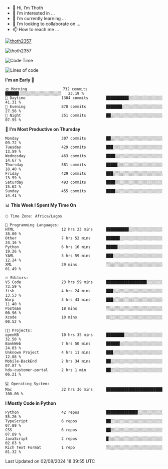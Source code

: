 <!---
thoth2357/thoth2357 is a ✨ special ✨ repository because its `README.md` (this file) appears on your GitHub profile.
You can click the Preview link to take a look at your changes.
--->

- 👋 Hi, I’m Thoth
- 👀 I’m interested in ...
- 🌱 I’m currently learning ...
- 💞️ I’m looking to collaborate on ...
- 📫 How to reach me ...


<p align="left"> <a href="https://github.com/ryo-ma/github-profile-trophy"><img src="https://github-profile-trophy.vercel.app/?username=thoth2357&theme=gruvbox&no-bg=true&no-frame=false&title=MultiLanguage,Commits,Repositories,Stars,Followers,PullRequest,Reviews,Issues" alt="thoth2357" /></a> </p>

<p align="left"> <img src="https://komarev.com/ghpvc/?username=thoth2357&label=Profile%20views&color=0e75b6&style=flat" alt="thoth2357" /> </p>

<!--START_SECTION:waka-->
![Code Time](http://img.shields.io/badge/Code%20Time-3%2C147%20hrs%2033%20mins-blue)

![Lines of code](https://img.shields.io/badge/From%20Hello%20World%20I%27ve%20Written-30.4%20million%20lines%20of%20code-blue)

**I'm an Early 🐤** 

```text
🌞 Morning                732 commits         ██████░░░░░░░░░░░░░░░░░░░   23.19 % 
🌆 Daytime                1304 commits        ██████████░░░░░░░░░░░░░░░   41.31 % 
🌃 Evening                870 commits         ███████░░░░░░░░░░░░░░░░░░   27.56 % 
🌙 Night                  251 commits         ██░░░░░░░░░░░░░░░░░░░░░░░   07.95 % 
```
📅 **I'm Most Productive on Thursday** 

```text
Monday                   307 commits         ██░░░░░░░░░░░░░░░░░░░░░░░   09.72 % 
Tuesday                  429 commits         ███░░░░░░░░░░░░░░░░░░░░░░   13.59 % 
Wednesday                463 commits         ████░░░░░░░░░░░░░░░░░░░░░   14.67 % 
Thursday                 581 commits         █████░░░░░░░░░░░░░░░░░░░░   18.40 % 
Friday                   429 commits         ███░░░░░░░░░░░░░░░░░░░░░░   13.59 % 
Saturday                 493 commits         ████░░░░░░░░░░░░░░░░░░░░░   15.62 % 
Sunday                   455 commits         ████░░░░░░░░░░░░░░░░░░░░░   14.41 % 
```


📊 **This Week I Spent My Time On** 

```text
🕑︎ Time Zone: Africa/Lagos

💬 Programming Languages: 
HTML                     12 hrs 23 mins      ██████████░░░░░░░░░░░░░░░   38.00 % 
Other                    7 hrs 52 mins       ██████░░░░░░░░░░░░░░░░░░░   24.16 % 
Python                   6 hrs 16 mins       █████░░░░░░░░░░░░░░░░░░░░   19.26 % 
YAML                     3 hrs 59 mins       ███░░░░░░░░░░░░░░░░░░░░░░   12.24 % 
XML                      29 mins             ░░░░░░░░░░░░░░░░░░░░░░░░░   01.49 % 

🔥 Editors: 
VS Code                  23 hrs 59 mins      ██████████████████░░░░░░░   73.59 % 
fish                     4 hrs 24 mins       ███░░░░░░░░░░░░░░░░░░░░░░   13.53 % 
Warp                     3 hrs 43 mins       ███░░░░░░░░░░░░░░░░░░░░░░   11.40 % 
Postman                  18 mins             ░░░░░░░░░░░░░░░░░░░░░░░░░   00.96 % 
Xcode                    10 mins             ░░░░░░░░░░░░░░░░░░░░░░░░░   00.52 % 

🐱‍💻 Projects: 
openKB                   10 hrs 35 mins      ████████░░░░░░░░░░░░░░░░░   32.50 % 
BankWeb                  7 hrs 50 mins       ██████░░░░░░░░░░░░░░░░░░░   24.03 % 
Unknown Project          4 hrs 11 mins       ███░░░░░░░░░░░░░░░░░░░░░░   12.88 % 
Mobile-BackEnd           2 hrs 34 mins       ██░░░░░░░░░░░░░░░░░░░░░░░   07.87 % 
hds-customer-portal      2 hrs 1 min         ██░░░░░░░░░░░░░░░░░░░░░░░   06.21 % 

💻 Operating System: 
Mac                      32 hrs 36 mins      █████████████████████████   100.00 % 
```

**I Mostly Code in Python** 

```text
Python                   42 repos            ██████████████░░░░░░░░░░░   55.26 % 
TypeScript               6 repos             ██░░░░░░░░░░░░░░░░░░░░░░░   07.89 % 
CSS                      6 repos             ██░░░░░░░░░░░░░░░░░░░░░░░   07.89 % 
JavaScript               2 repos             █░░░░░░░░░░░░░░░░░░░░░░░░   02.63 % 
Rich Text Format         1 repo              ░░░░░░░░░░░░░░░░░░░░░░░░░   01.32 % 
```




 Last Updated on 02/08/2024 18:39:55 UTC
<!--END_SECTION:waka-->
<!--![](http://github-profile-summary-cards.vercel.app/api/cards/profile-details?username=thoth2357&theme=2077)

![](http://github-profile-summary-cards.vercel.app/api/cards/stats?username=thoth2357&theme=2077)![](http://github-profile-summary-cards.vercel.app/api/cards/productive-time?username=thoth2357&theme=2077&utcOffset=8) -->
